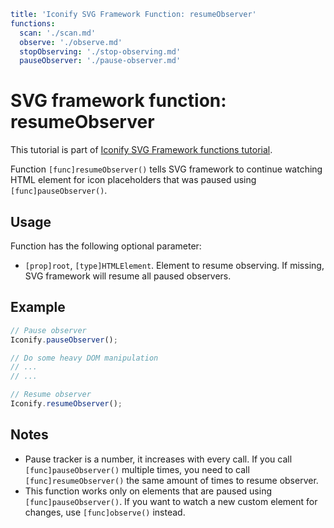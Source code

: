 ```yaml
title: 'Iconify SVG Framework Function: resumeObserver'
functions:
  scan: './scan.md'
  observe: './observe.md'
  stopObserving: './stop-observing.md'
  pauseObserver: './pause-observer.md'
```

# SVG framework function: resumeObserver

This tutorial is part of [Iconify SVG Framework functions tutorial](./functions.md#scanner).

Function `[func]resumeObserver()` tells SVG framework to continue watching HTML element for icon placeholders that was paused using `[func]pauseObserver()`.

## Usage

Function has the following optional parameter:

- `[prop]root`, `[type]HTMLElement`. Element to resume observing. If missing, SVG framework will resume all paused observers.

## Example

```js
// Pause observer
Iconify.pauseObserver();

// Do some heavy DOM manipulation
// ...
// ...

// Resume observer
Iconify.resumeObserver();
```

## Notes

- Pause tracker is a number, it increases with every call. If you call `[func]pauseObserver()` multiple times, you need to call `[func]resumeObserver()` the same amount of times to resume observer.
- This function works only on elements that are paused using `[func]pauseObserver()`. If you want to watch a new custom element for changes, use `[func]observe()` instead.
